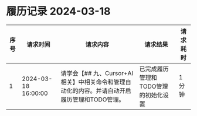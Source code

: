 # 履历记录 2024-03-18

| 序号 | 请求时间 | 请求内容 | 请求结果 | 请求耗时 |
|------|----------|----------|----------|----------|
| 1 | 2024-03-18 16:00:00 | 请学会【## 九、Cursor+AI相关】中相关命令和管理自动化的内容。并请自动开启履历管理和TODO管理。 | 已完成履历管理和TODO管理的初始化设置 | 1分钟 | 